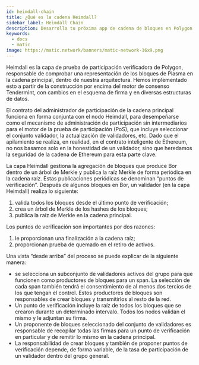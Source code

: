 ```yaml
---
id: heimdall-chain
title: ¿Qué es la cadena Heimdall?
sidebar_label: Heimdall Chain
description: Desarrolla tu próxima app de cadena de bloques en Polygon.
keywords:
  - docs
  - matic
image: https://matic.network/banners/matic-network-16x9.png
---
```

Heimdall es la capa de prueba de participación verificadora de Polygon, responsable de comprobar una representación de los bloques de Plasma en la cadena principal, dentro de nuestra arquitectura. Hemos implementado esto a partir de la construcción por encima del motor de consenso Tendermint, con cambios en el esquema de firma y en diversas estructuras de datos.

El contrato del administrador de participación de la cadena principal funciona en forma conjunta con el nodo Heimdall, para desempeñarse como el mecanismo de administración de participación sin intermediarios para el motor de la prueba de participación (PoS), que incluye seleccionar el conjunto validador, la actualización de validadores, etc. Dado que el apilamiento se realiza, en realidad, en el contrato inteligente de Ethereum, no nos basamos solo en la honestidad de un validador, sino que heredamos la seguridad de la cadena de Ethereum para esta parte clave.

La capa Heimdall gestiona la agregación de bloques que produce Bor dentro de un árbol de Merkle y publica la raíz Merkle de forma periódica en la cadena raíz. Estas publicaciones periódicas se denominan “puntos de verificación”. Después de algunos bloques en Bor, un validador (en la capa Heimdall) realiza lo siguiente:

1. valida todos los bloques desde el último punto de verificación;
2. crea un árbol de Merkle de los hashes de los bloques;
3. publica la raíz de Merkle en la cadena principal.

Los puntos de verificación son importantes por dos razones:

1. le proporcionan una finalización a la cadena raíz;
2. proporcionan prueba de quemado en el retiro de activos.

Una vista “desde arriba” del proceso se puede explicar de la siguiente manera:

- se selecciona un subconjunto de validadores activos del grupo para que funcionen como productores de bloques para un span. La selección de cada span también tendrá el consentimiento de al menos dos tercios de los que tengan el control. Estos productores de bloques son responsables de crear bloques y transmitirlos al resto de la red.
- Un punto de verificación incluye la raíz de todos los bloques que se crearon durante un determinado intervalo. Todos los nodos validan el mismo y le adjuntan su firma.
- Un proponente de bloques seleccionado del conjunto de validadores es responsable de recopilar todas las firmas para un punto de verificación en particular y de remitir lo mismo en la cadena principal.
- La responsabilidad de crear bloques y también de proponer puntos de verificación depende, de forma variable, de la tasa de participación de un validador dentro del grupo general.